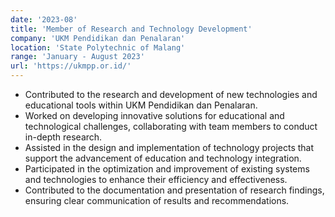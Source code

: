 ```yaml
---
date: '2023-08'
title: 'Member of Research and Technology Development'
company: 'UKM Pendidikan dan Penalaran'
location: 'State Polytechnic of Malang'
range: 'January - August 2023'
url: 'https://ukmpp.or.id/'
---
```


- Contributed to the research and development of new technologies and educational tools within UKM Pendidikan dan Penalaran.
- Worked on developing innovative solutions for educational and technological challenges, collaborating with team members to conduct in-depth research.
- Assisted in the design and implementation of technology projects that support the advancement of education and technology integration.
- Participated in the optimization and improvement of existing systems and technologies to enhance their efficiency and effectiveness.
- Contributed to the documentation and presentation of research findings, ensuring clear communication of results and recommendations.

